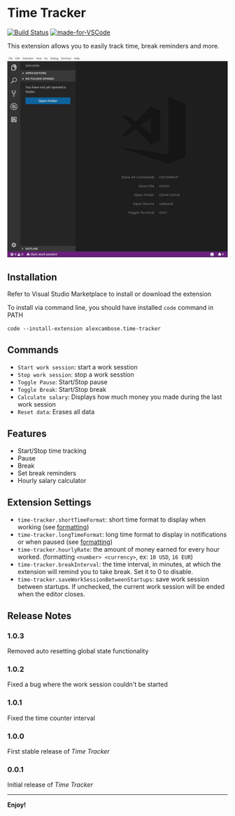 # Time Tracker

[![Build Status](https://travis-ci.org/alexcambose/time-tracker.svg?branch=master)](https://travis-ci.org/alexcambose/time-tracker) [![made-for-VSCode](https://img.shields.io/badge/Made%20for-VSCode-1f425f.svg)](https://code.visualstudio.com/)

This extension allows you to easily track time, break reminders and more.

![Demo](assets/demo.gif)

## Installation

Refer to Visual Studio Marketplace to install or download the extension

To install via command line, you should have installed `code` command in PATH

```
code --install-extension alexcambose.time-tracker
```

## Commands

- `Start work session`: start a work sesstion
- `Stop work session`: stop a work sesstion
- `Toggle Pause`: Start/Stop pause
- `Toggle Break`: Start/Stop break
- `Calculate salary`: Displays how much money you made during the last work session
- `Reset data`: Erases all data

## Features

- Start/Stop time tracking
- Pause
- Break
- Set break reminders
- Hourly salary calculator

## Extension Settings

- `time-tracker.shortTimeFormat`: short time format to display when working (see [formatting](https://momentjs.com/docs/#/displaying/format/))
- `time-tracker.longTimeFormat`: long time format to display in notifications or when paused (see [formatting](https://momentjs.com/docs/#/displaying/format/))
- `time-tracker.hourlyRate`: the amount of money earned for every hour worked. (formatting `<number> <currency>`, ex: `10 USD`, `16 EUR`)
- `time-tracker.breakInterval`: the time interval, in minutes, at which the extension will remind you to take break. Set it to 0 to disable.
- `time-tracker.saveWorkSessionBetweenStartups`: save work session between startups. If unchecked, the current work session will be ended when the editor closes.

<!-- ## Known Issues

Calling out known issues can help limit users opening duplicate issues against your extension. -->

## Release Notes

### 1.0.3

Removed auto resetting global state functionality

### 1.0.2

Fixed a bug where the work session couldn't be started

### 1.0.1

Fixed the time counter interval

### 1.0.0

First stable release of _Time Tracker_

### 0.0.1

Initial release of _Time Tracker_

---

**Enjoy!**
